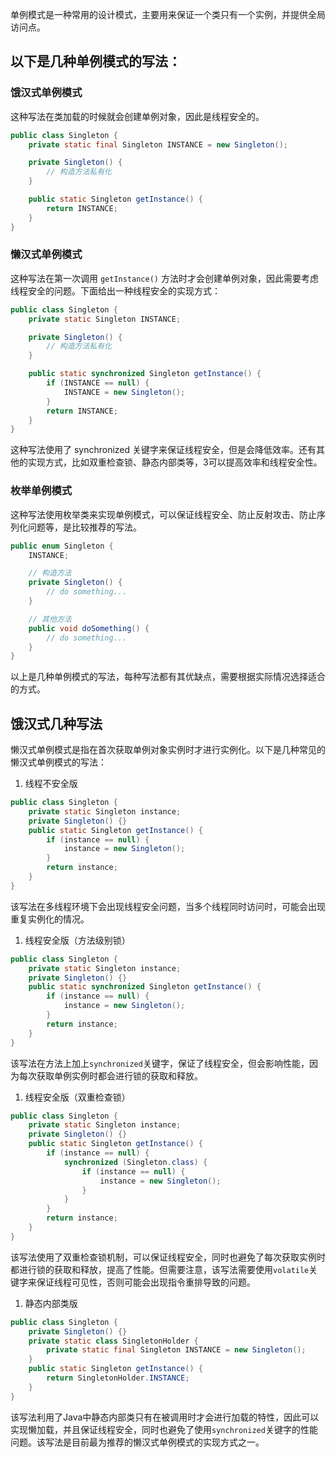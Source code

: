 单例模式是一种常用的设计模式，主要用来保证一个类只有一个实例，并提供全局访问点。

## 以下是几种单例模式的写法：

### 饿汉式单例模式

这种写法在类加载的时候就会创建单例对象，因此是线程安全的。

```java
public class Singleton {
    private static final Singleton INSTANCE = new Singleton();

    private Singleton() {
        // 构造方法私有化
    }

    public static Singleton getInstance() {
        return INSTANCE;
    }
}
```

### 懒汉式单例模式

这种写法在第一次调用 `getInstance()` 方法时才会创建单例对象，因此需要考虑线程安全的问题。下面给出一种线程安全的实现方式：

```java
public class Singleton {
    private static Singleton INSTANCE;

    private Singleton() {
        // 构造方法私有化
    }

    public static synchronized Singleton getInstance() {
        if (INSTANCE == null) {
            INSTANCE = new Singleton();
        }
        return INSTANCE;
    }
}
```

这种写法使用了 synchronized 关键字来保证线程安全，但是会降低效率。还有其他的实现方式，比如双重检查锁、静态内部类等，3可以提高效率和线程安全性。

### 枚举单例模式

这种写法使用枚举类来实现单例模式，可以保证线程安全、防止反射攻击、防止序列化问题等，是比较推荐的写法。

```java
public enum Singleton {
    INSTANCE;

    // 构造方法
    private Singleton() {
        // do something...
    }

    // 其他方法
    public void doSomething() {
        // do something...
    }
}
```

以上是几种单例模式的写法，每种写法都有其优缺点，需要根据实际情况选择适合的方式。

## 饿汉式几种写法



懒汉式单例模式是指在首次获取单例对象实例时才进行实例化。以下是几种常见的懒汉式单例模式的写法：

1. 线程不安全版

```java
public class Singleton {
    private static Singleton instance;
    private Singleton() {}
    public static Singleton getInstance() {
        if (instance == null) {
            instance = new Singleton();
        }
        return instance;
    }
}
```

该写法在多线程环境下会出现线程安全问题，当多个线程同时访问时，可能会出现重复实例化的情况。

1. 线程安全版（方法级别锁）

```java
public class Singleton {
    private static Singleton instance;
    private Singleton() {}
    public static synchronized Singleton getInstance() {
        if (instance == null) {
            instance = new Singleton();
        }
        return instance;
    }
}
```

该写法在方法上加上`synchronized`关键字，保证了线程安全，但会影响性能，因为每次获取单例实例时都会进行锁的获取和释放。

1. 线程安全版（双重检查锁）

```java
public class Singleton {
    private static Singleton instance;
    private Singleton() {}
    public static Singleton getInstance() {
        if (instance == null) {
            synchronized (Singleton.class) {
                if (instance == null) {
                    instance = new Singleton();
                }
            }
        }
        return instance;
    }
}
```

该写法使用了双重检查锁机制，可以保证线程安全，同时也避免了每次获取实例时都进行锁的获取和释放，提高了性能。但需要注意，该写法需要使用`volatile`关键字来保证线程可见性，否则可能会出现指令重排导致的问题。

1. 静态内部类版

```java
public class Singleton {
    private Singleton() {}
    private static class SingletonHolder {
        private static final Singleton INSTANCE = new Singleton();
    }
    public static Singleton getInstance() {
        return SingletonHolder.INSTANCE;
    }
}
```

该写法利用了Java中静态内部类只有在被调用时才会进行加载的特性，因此可以实现懒加载，并且保证线程安全，同时也避免了使用`synchronized`关键字的性能问题。该写法是目前最为推荐的懒汉式单例模式的实现方式之一。